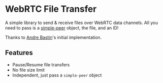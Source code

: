 # WebRTC File Transfer

A simple library to send & receive files over WebRTC data channels. All you need to pass is a [simple-peer](https://www.npmjs.com/package/simple-peer) object, the file, and an ID!

Thanks to [Andre Bastin](https://github.com/AndrewBastin/justshare-client/tree/master/src/api)'s initial implementation.

## Features

* Pause/Resume file transfers
* No file size limit
* Independent, just pass a `simple-peer` object
